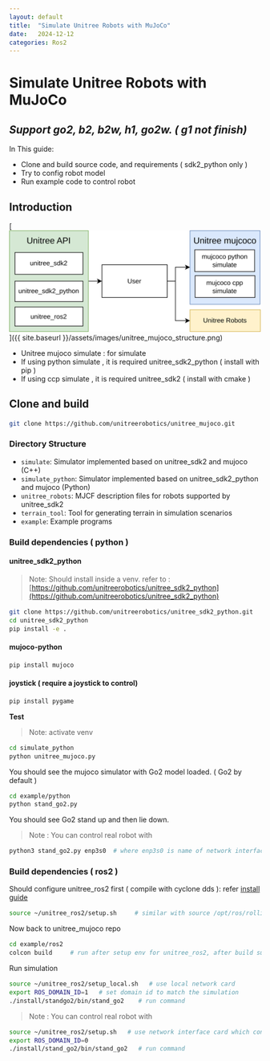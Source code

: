 ```yaml
---
layout: default
title:  "Simulate Unitree Robots with MuJoCo"
date:   2024-12-12
categories: Ros2
---
```


# Simulate Unitree Robots with MuJoCo
## _Support go2, b2, b2w, h1, go2w. ( g1 not finish)_

In This guide:
- Clone and build source code, and requirements ( sdk2_python only )
- Try to config robot model
- Run example code to control robot

## Introduction 

[![Alt text](/assets/images/unitree_mujoco_structure.png)]({{ site.baseurl }}/assets/images/unitree_mujoco_structure.png)

- Unitree mujoco simulate : for simulate 
- If using python simulate , it is required unitree_sdk2_python ( install with pip )
- If using ccp simulate , it is required unitree_sdk2 ( install with cmake )

## Clone and build 

```sh
git clone https://github.com/unitreerobotics/unitree_mujoco.git
```

### Directory Structure
    
- `simulate`: Simulator implemented based on unitree_sdk2 and mujoco (C++)
- `simulate_python`: Simulator implemented based on unitree_sdk2_python and mujoco (Python)
- `unitree_robots`: MJCF description files for robots supported by unitree_sdk2
- `terrain_tool`: Tool for generating terrain in simulation scenarios
- `example`: Example programs

### Build dependencies ( python )

#### unitree_sdk2_python 

> Note: Should install inside a venv.
> refer to : [https://github.com/unitreerobotics/unitree_sdk2_python](https://github.com/unitreerobotics/unitree_sdk2_python)

```sh
git clone https://github.com/unitreerobotics/unitree_sdk2_python.git
cd unitree_sdk2_python
pip install -e .
```
#### mujoco-python

```sh
pip install mujoco
```

#### joystick  ( require a joystick to control)

```sh
pip install pygame
```

**Test** 

> Note: activate venv

```sh
cd simulate_python
python unitree_mujoco.py
```

You should see the mujoco simulator with Go2 model loaded.  ( Go2 by default )

```sh
cd example/python
python stand_go2.py
```
You should see Go2 stand up and then lie down.

> Note : You can control real robot with 
```sh
python3 stand_go2.py enp3s0  # where enp3s0 is name of network interface card connected to the real robot
```

### Build dependencies ( ros2 )

Should configure unitree_ros2 first ( compile with cyclone dds ): refer [install guide](https://github.com/unitreerobotics/unitree_sdk2_python)

```sh
source ~/unitree_ros2/setup.sh     # similar with source /opt/ros/rolling/setup.bash , but this is config for unitree_ros2 , not ros2
```

Now back to unitree_mujoco repo

```sh
cd example/ros2
colcon build     # run after setup env for unitree_ros2, after build successful , you will see install folder
```

Run simulation

```sh
source ~/unitree_ros2/setup_local.sh   # use local network card 
export ROS_DOMAIN_ID=1   # set domain id to match the simulation
./install/standgo2/bin/stand_go2    # run command 
```
> Note : You can control real robot with 

```sh
source ~/unitree_ros2/setup.sh   # use network interface card which connected with real robot , can edit setup.sh file content
export ROS_DOMAIN_ID=0 
./install/stand_go2/bin/stand_go2   # run command
```




